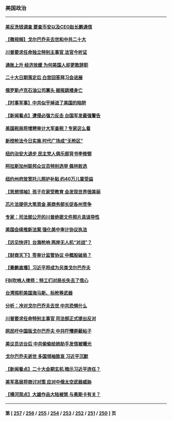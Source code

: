 ### 美国政治
---
#### [美反洗钱调查 要查币安以及CEO赵长鹏通信](../../pages/ncid1078159/n13815597.md) 
#### [【微视频】戈尔巴乔夫去世和中共二十大](../../pages/ncid1078159/n13814943.md) 
#### [川普要求任命独立特别主事官 法官今听证](../../pages/ncid1078159/n13815522.md) 
#### [通胀上升 经济放缓 为何美国人却更敢辞职](../../pages/ncid1078159/n13815533.md) 
#### [二十大日期落定后 白宫回答拜习会进展](../../pages/ncid1078159/n13815440.md) 
#### [俄罗斯卢克石油公司寡头 据报跳楼身亡](../../pages/ncid1078159/n13815384.md) 
#### [【时事军事】中共似乎掉进了美国的陷阱](../../pages/ncid1078159/n13814851.md) 
#### [【新闻看点】遭侵必强力反击 台国军发最强警告](../../pages/ncid1078159/n13814177.md) 
#### [美国税局将增聘审计大军查税？专家这么看](../../pages/ncid1078159/n13815013.md) 
#### [新控枪法今日实施 时代广场成“无枪区”](../../pages/ncid1078159/n13815128.md) 
#### [纽约治安大退步 民主党人俱乐部背书李修顿](../../pages/ncid1078159/n13815139.md) 
#### [阿拉斯加州联邦众议员特别选举 佩林败选](../../pages/ncid1078159/n13815007.md) 
#### [纽约州府放宽托儿照护补贴 约40万儿童受益](../../pages/ncid1078159/n13815101.md) 
#### [【思想领袖】孩子在家受教育 会发现世界很美丽](../../pages/ncid1078159/n13804700.md) 
#### [芯片法提供大笔资金 美商务部长促各州竞争](../../pages/ncid1078159/n13815011.md) 
#### [专家：司法部公开的川普绝密文件照片具误导性](../../pages/ncid1078159/n13814951.md) 
#### [美国会续推新法案 强化美中审计协议执法](../../pages/ncid1078159/n13814874.md) 
#### [【远见快评】台海枪响 两岸无人机“对战”？](../../pages/ncid1078159/n13814936.md) 
#### [【财商天下】签审计监管协议 中概股破局？](../../pages/ncid1078159/n13814835.md) 
#### [【秦鹏直播】习近平将成为另类戈尔巴乔夫](../../pages/ncid1078159/n13814934.md) 
#### [FBI吹哨人律师：特工们对局长失去了信心](../../pages/ncid1078159/n13814840.md) 
#### [台湾囤积美国海马斯、标枪等武器](../../pages/ncid1078159/n13814844.md) 
#### [分析：冷对戈尔巴乔夫去世 中共恐惧什么](../../pages/ncid1078159/n13814778.md) 
#### [川普要求任命特别主事官 司法部正式提出反对](../../pages/ncid1078159/n13814757.md) 
#### [网民吁中国版戈尔巴乔夫 中共吓懵屏蔽帖子](../../pages/ncid1078159/n13814733.md) 
#### [美议员访台后 中共偷偷给她助手发信被曝光](../../pages/ncid1078159/n13814672.md) 
#### [戈尔巴乔夫逝世 多国领袖致哀 习近平沉默](../../pages/ncid1078159/n13814454.md) 
#### [【新闻看点】二十大会期玄机 暗示习近平连任？](../../pages/ncid1078159/n13814069.md) 
#### [美军高层将商讨对策 应对中俄太空武器威胁](../../pages/ncid1078159/n13814201.md) 
#### [【横河观点】大雄作品大陆被禁 与奥斯卡有关？](../../pages/ncid1078159/n13814137.md) 

---
#### 第 [ [257](./257.md) / [256](./256.md) / [255](./255.md) / [254](./254.md) / [253](./253.md) / [252](./252.md) / [251](./251.md) / [250](./250.md) ] 页
